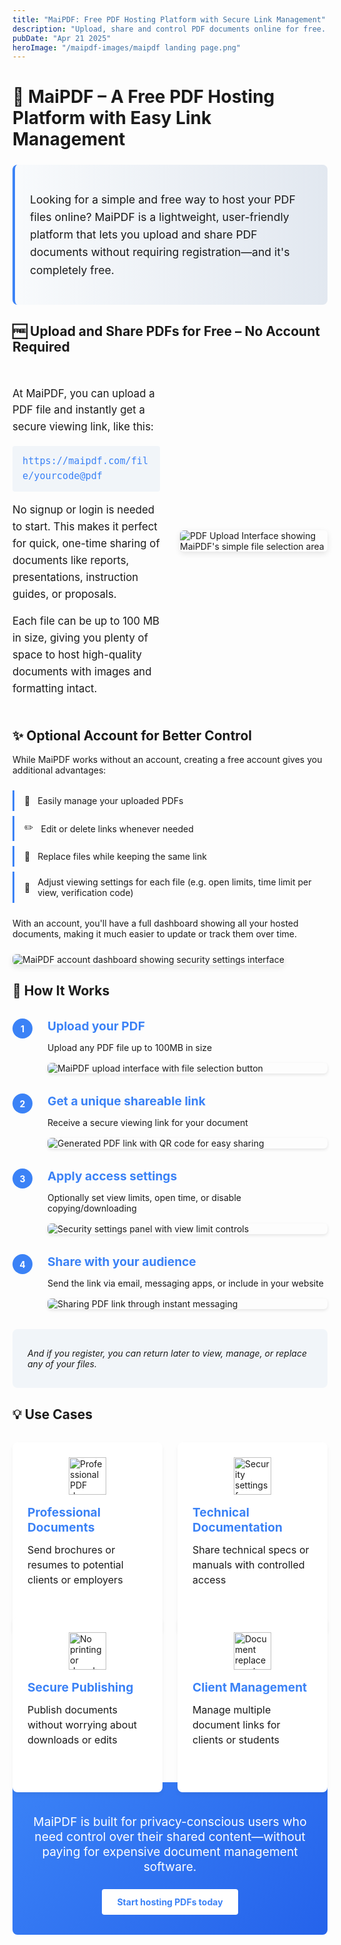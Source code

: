 ```yaml
---
title: "MaiPDF: Free PDF Hosting Platform with Secure Link Management"
description: "Upload, share and control PDF documents online for free. No registration required, view limits, verification codes, and prevent downloads with MaiPDF's secure viewer."
pubDate: "Apr 21 2025"
heroImage: "/maipdf-images/maipdf landing page.png"
---
```


# 🚀 MaiPDF – A Free PDF Hosting Platform with Easy Link Management

<div class="intro-panel">
  <p>Looking for a simple and free way to host your PDF files online? MaiPDF is a lightweight, user-friendly platform that lets you upload and share PDF documents without requiring registration—and it's completely free.</p>
</div>

## 🆓 Upload and Share PDFs for Free – No Account Required

<div class="feature-section">
  <div class="feature-content">
    <p>At MaiPDF, you can upload a PDF file and instantly get a secure viewing link, like this:</p>
    <div class="code-block">
      https://maipdf.com/file/yourcode@pdf
    </div>
    <p>No signup or login is needed to start. This makes it perfect for quick, one-time sharing of documents like reports, presentations, instruction guides, or proposals.</p>
    <p>Each file can be up to 100 MB in size, giving you plenty of space to host high-quality documents with images and formatting intact.</p>
  </div>
  <div class="feature-image">
    <img src="/maipdf-images/upload section.png" alt="PDF Upload Interface showing MaiPDF's simple file selection area" class="medium">
  </div>
</div>

## ✨ Optional Account for Better Control

While MaiPDF works without an account, creating a free account gives you additional advantages:

<div class="benefit-container">
  <div class="benefit-item">
    <span class="benefit-icon">🔐</span> Easily manage your uploaded PDFs
  </div>
  
  <div class="benefit-item">
    <span class="benefit-icon">✏️</span> Edit or delete links whenever needed
  </div>
  
  <div class="benefit-item">
    <span class="benefit-icon">🔁</span> Replace files while keeping the same link
  </div>
  
  <div class="benefit-item">
    <span class="benefit-icon">🔗</span> Adjust viewing settings for each file (e.g. open limits, time limit per view, verification code)
  </div>
</div>

With an account, you'll have a full dashboard showing all your hosted documents, making it much easier to update or track them over time.

<div class="account-image-container">
  <img src="/maipdf-images/security setting.png" alt="MaiPDF account dashboard showing security settings interface" class="medium">
</div>

## 📄 How It Works

<div class="steps-container">
  <div class="step-item">
    <div class="step-number">1</div>
    <div class="step-content">
      <h3>Upload your PDF</h3>
      <p>Upload any PDF file up to 100MB in size</p>
      <img src="/maipdf-images/upload section.png" alt="MaiPDF upload interface with file selection button" class="small">
    </div>
  </div>
  
  <div class="step-item">
    <div class="step-number">2</div>
    <div class="step-content">
      <h3>Get a unique shareable link</h3>
      <p>Receive a secure viewing link for your document</p>
      <img src="/maipdf-images/result of pdf link and qr code.png" alt="Generated PDF link with QR code for easy sharing" class="small">
    </div>
  </div>
  
  <div class="step-item">
    <div class="step-number">3</div>
    <div class="step-content">
      <h3>Apply access settings</h3>
      <p>Optionally set view limits, open time, or disable copying/downloading</p>
      <img src="/maipdf-images/security level in pdf setting.png" alt="Security settings panel with view limit controls" class="small">
    </div>
  </div>
  
  <div class="step-item">
    <div class="step-number">4</div>
    <div class="step-content">
      <h3>Share with your audience</h3>
      <p>Send the link via email, messaging apps, or include in your website</p>
      <img src="/maipdf-images/send pdf link on instant mesenger.png" alt="Sharing PDF link through instant messaging" class="small">
    </div>
  </div>
</div>

<div class="additional-note">
  <p>And if you register, you can return later to view, manage, or replace any of your files.</p>
</div>

## 💡 Use Cases

<div class="use-case-container">
  <div class="use-case-item">
    <div class="use-case-icon">
      <img src="/maipdf-images/pdf native view on ui.png" alt="Professional PDF document viewed in MaiPDF interface" class="tiny">
    </div>
    <div class="use-case-content">
      <h3>Professional Documents</h3>
      <p>Send brochures or resumes to potential clients or employers</p>
    </div>
  </div>
  
  <div class="use-case-item">
    <div class="use-case-icon">
      <img src="/maipdf-images/security level in pdf setting.png" alt="Security settings for technical PDF documents" class="tiny">
    </div>
    <div class="use-case-content">
      <h3>Technical Documentation</h3>
      <p>Share technical specs or manuals with controlled access</p>
    </div>
  </div>
  
  <div class="use-case-item">
    <div class="use-case-icon">
      <img src="/maipdf-images/pdf icon of no printing no downloading.png" alt="No printing or downloading icon for secure PDFs" class="tiny">
    </div>
    <div class="use-case-content">
      <h3>Secure Publishing</h3>
      <p>Publish documents without worrying about downloads or edits</p>
    </div>
  </div>
  
  <div class="use-case-item">
    <div class="use-case-icon">
      <img src="/maipdf-images/pdf change setting after sent.png" alt="Document replacement interface to update PDFs" class="tiny">
    </div>
    <div class="use-case-content">
      <h3>Client Management</h3>
      <p>Manage multiple document links for clients or students</p>
    </div>
  </div>
</div>

<div class="conclusion-box">
  <p>MaiPDF is built for privacy-conscious users who need control over their shared content—without paying for expensive document management software.</p>
  <div class="cta-button">
    <a href="https://maipdf.com">Start hosting PDFs today</a>
  </div>
</div>

<style>
  /* Base styles */
  .intro-panel {
    background: linear-gradient(to right, #f8fafc, #e2e8f0);
    border-left: 4px solid #3b82f6;
    padding: 1.5rem;
    border-radius: 0.5rem;
    margin: 1.5rem 0;
    font-size: 1.1rem;
    line-height: 1.6;
  }
  
  /* Feature sections with side-by-side layout */
  .feature-section {
    display: grid;
    grid-template-columns: 1fr 1fr;
    gap: 2rem;
    align-items: center;
    margin: 2rem 0;
  }
  
  .feature-content {
    font-size: 1.05rem;
    line-height: 1.6;
  }
  
  .feature-image img {
    max-width: 100%;
    height: auto;
    border-radius: 6px;
    box-shadow: 0 3px 10px rgba(0,0,0,0.1);
    float: none;
    margin: 0;
  }
  
  .code-block {
    background: #f1f5f9;
    padding: 0.75rem 1rem;
    border-radius: 0.25rem;
    font-family: monospace;
    font-size: 0.95rem;
    color: #3b82f6;
    word-break: break-all;
    margin: 1rem 0;
  }
  
  /* Clean section with no overlapping text */
  .clean-section {
    background: #ffffff;
    border-radius: 8px;
    box-shadow: 0 4px 8px rgba(0,0,0,0.05);
    padding: 2rem;
    margin: 2rem 0;
  }
  
  .clean-section p {
    color: #333;
    font-size: 1.1rem;
    line-height: 1.6;
    margin-bottom: 1.5rem;
  }
  
  .benefit-container {
    margin: 1.5rem 0;
  }
  
  .benefit-item {
    padding: 0.5rem 0;
    padding-left: 1rem;
    margin-bottom: 0.5rem;
    display: flex;
    align-items: center;
    border-left: 3px solid #3b82f6;
  }
  
  .benefit-icon {
    margin-right: 0.75rem;
  }
  
  .account-image-container {
    margin: 1.5rem 0;
  }
  
  .account-image-container img {
    max-width: 100%;
    border-radius: 6px;
    box-shadow: 0 4px 10px rgba(0,0,0,0.1);
    float: none;
    margin: 0;
  }
  
  /* How it works steps */
  .steps-container {
    margin: 2rem 0;
  }
  
  .step-item {
    display: flex;
    margin-bottom: 2rem;
    align-items: flex-start;
  }
  
  .step-number {
    background: #3b82f6;
    color: white;
    width: 2rem;
    height: 2rem;
    border-radius: 50%;
    display: flex;
    align-items: center;
    justify-content: center;
    font-weight: bold;
    margin-right: 1.5rem;
    flex-shrink: 0;
  }
  
  .step-content {
    flex: 1;
  }
  
  .step-content h3 {
    margin-top: 0;
    margin-bottom: 0.5rem;
    font-size: 1.2rem;
    color: #3b82f6;
  }
  
  .step-content p {
    margin-bottom: 1rem;
  }
  
  .step-content img {
    border-radius: 6px;
    box-shadow: 0 2px 5px rgba(0,0,0,0.1);
    display: block;
    float: none;
    margin: 0;
  }
  
  .additional-note {
    background: #f1f5f9;
    padding: 1rem 1.5rem;
    border-radius: 0.5rem;
    margin: 1.5rem 0;
    font-style: italic;
  }
  
  /* Use case section */
  .use-case-container {
    display: grid;
    grid-template-columns: repeat(2, 1fr);
    gap: 1.5rem;
    margin: 2rem 0;
  }
  
  .use-case-item {
    background: white;
    border-radius: 8px;
    box-shadow: 0 4px 6px rgba(0,0,0,0.05);
    padding: 1.5rem;
    display: flex;
    flex-direction: column;
    height: 100%;
  }
  
  .use-case-icon {
    margin-bottom: 1rem;
    display: flex;
    align-items: center;
    justify-content: center;
  }
  
  .use-case-icon img {
    width: 60px;
    height: 60px;
    object-fit: contain;
    float: none;
    margin: 0;
  }
  
  .use-case-content {
    flex: 1;
  }
  
  .use-case-content h3 {
    margin-top: 0;
    margin-bottom: 0.75rem;
    font-size: 1.2rem;
    color: #3b82f6;
  }
  
  .use-case-content p {
    margin: 0;
    font-size: 1rem;
    line-height: 1.5;
  }
  
  /* Conclusion */
  .conclusion-box {
    background: linear-gradient(135deg, #3b82f6, #2563eb);
    color: white;
    padding: 2rem;
    border-radius: 0.5rem;
    margin: 2rem 0;
    text-align: center;
  }
  
  .conclusion-box p {
    font-size: 1.2rem;
    margin-bottom: 1.5rem;
  }
  
  .cta-button a {
    display: inline-block;
    background: white;
    color: #3b82f6;
    padding: 0.75rem 1.5rem;
    border-radius: 0.25rem;
    font-weight: bold;
    text-decoration: none;
    transition: transform 0.2s;
  }
  
  .cta-button a:hover {
    transform: scale(1.05);
  }
  
  /* Responsive adjustments */
  @media (max-width: 768px) {
    .feature-section {
      grid-template-columns: 1fr;
      gap: 1.5rem;
    }
    
    .benefits-container {
      grid-template-columns: 1fr;
    }
    
    .use-case-container {
      grid-template-columns: 1fr;
    }
    
    .feature-image {
      order: -1;
    }
    
    .step-item {
      flex-direction: column;
    }
    
    .step-number {
      margin-bottom: 1rem;
    }
  }
</style>